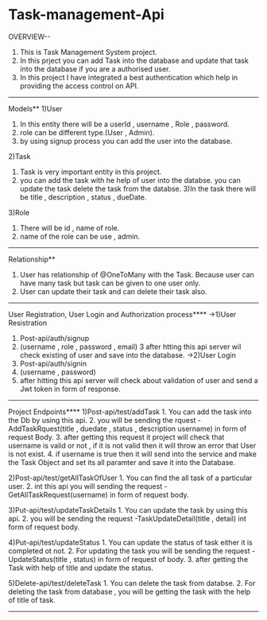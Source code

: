 # Task-management-Api

OVERVIEW--
1) This is Task Management System project.
2) In this prject you can add Task into the database and update that task into the database if you are a authorised user.
3) In this project I have integrated a best authentication which help in providing the access control on API.
--------------------------------------------------------------------------------------------------------------------------------------------

Models**
1)User
  1) In this entity there will be a userId , username , Role , password.
  2) role can be different type.(User , Admin).
  3) by using signup process you can add the user into the database.

2)Task
  1) Task is very important entity in this project.
  2) you can add the task with he help of user into the databse. you can update the task delete the task from the databse.
  3)In the task there will be title , description , status , dueDate.
  
3)Role
 1. There will be id , name of role.
 2. name of the role can be use , admin.
 
-------------------------------------------------------------------------------------------------------------------------------------------------
Relationship**
1. User has relationship of @OneToMany with the Task. Because user can have many task but task can be given to one user only. 
2. User can update their task and can delete their task also.

-------------------------------------------------------------------------------------------------------------------------------------------------
User Registration, User Login and Authorization process****
->1)User Resistration
  1. Post-api/auth/signup
  2. (username , role , password , email)
  3 after htting this api server wil check existing of user and save into the database.
->2)User Login
  1. Post-api/auth/signin
  2. (username , password)
  3. after hitting this api server will check about validation of user and send a Jwt token in form of response.
  
----------------------------------------------------------------------------------------------------------------------------------------------------

Project Endpoints****
  1)Post-api/test/addTask
    1. You can add the task into the Db by using this api. 
    2. you will be sending the rquest -AddTaskRquest(title , duedate , status , description username) in form of request  Body.
    3. after getting this request it project will check that username is valid or not , if it is not valid then it will throw an error that User is not exist.
    4. if username is true then it will send into the service and make the Task Object and set its all paramter and save it into the Database.

  2)Post-api/test/getAllTaskOfUser
    1. You can find the all task of a particular user.
    2. int this api you will sending the request -GetAllTaskRequest(username) in form of  request body.

  3)Put-api/test/updateTaskDetails
    1. You can update the task by using this api.
    2. you will be sending the request -TaskUpdateDetail(title , detail) int form of request body.

  4)Put-api/test/updateStatus
    1. You can update the status of task either it is completed ot not.
    2. For updating the task you will be sending the request -UpdateStatus(title , status) in form of request of body.
    3. after getting the Task with help of title and update the status.

  5)Delete-api/test/deleteTask
    1. You can delete the task from databse.
    2. For deleting the task from database , you will be getting the task with the help of title of task.

------------------------------------------------------------------------------------------------------------------------------------------------------------------




  

